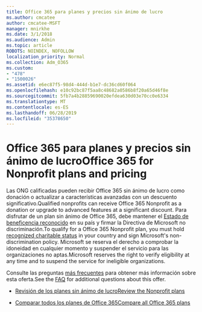 ```yaml
---
title: Office 365 para planes y precios sin ánimo de lucro
ms.author: cmcatee
author: cmcatee-MSFT
manager: mnirkhe
ms.date: 3/1/2018
ms.audience: Admin
ms.topic: article
ROBOTS: NOINDEX, NOFOLLOW
localization_priority: Normal
ms.collection: Adm_O365
ms.custom:
- "478"
- "1500026"
ms.assetid: e6ec87f5-98d4-444d-b1e7-dc36cd60f064
ms.openlocfilehash: e10c92bc87f5aa8c48682a0586b8f20a65d46f8e
ms.sourcegitcommit: 5fb7a4b28859690020efdea630d03e70cc0e6334
ms.translationtype: MT
ms.contentlocale: es-ES
ms.lasthandoff: 06/28/2019
ms.locfileid: "35378650"
---
```

# <a name="office-365-for-nonprofit-plans-and-pricing"></a><span data-ttu-id="b38e9-102">Office 365 para planes y precios sin ánimo de lucro</span><span class="sxs-lookup"><span data-stu-id="b38e9-102">Office 365 for Nonprofit plans and pricing</span></span>

<span data-ttu-id="b38e9-103">Las ONG calificadas pueden recibir Office 365 sin ánimo de lucro como donación o actualizar a características avanzadas con un descuento significativo.</span><span class="sxs-lookup"><span data-stu-id="b38e9-103">Qualified nonprofits can receive Office 365 Nonprofit as a donation or upgrade to advanced features at a significant discount.</span></span> <span data-ttu-id="b38e9-104">Para disfrutar de un plan sin ánimo de Office 365, debe mantener el [Estado de beneficencia reconocido](https://go.microsoft.com/fwlink/p/?LinkID=330253) en su país y firmar la Directiva de Microsoft no discriminación.</span><span class="sxs-lookup"><span data-stu-id="b38e9-104">To qualify for a Office 365 Nonprofit plan, you must hold [recognized charitable status](https://go.microsoft.com/fwlink/p/?LinkID=330253) in your country and sign Microsoft's non-discrimination policy.</span></span> <span data-ttu-id="b38e9-105">Microsoft se reserva el derecho a comprobar la idoneidad en cualquier momento y suspender el servicio para las organizaciones no aptas.</span><span class="sxs-lookup"><span data-stu-id="b38e9-105">Microsoft reserves the right to verify eligibility at any time and to suspend the service for ineligible organizations.</span></span>
  
<span data-ttu-id="b38e9-106">Consulte las preguntas [más frecuentes](https://products.office.com/nonprofit/office-365-nonprofit) para obtener más información sobre esta oferta.</span><span class="sxs-lookup"><span data-stu-id="b38e9-106">See the [FAQ](https://products.office.com/nonprofit/office-365-nonprofit) for additional questions about this offer.</span></span>
  
- [<span data-ttu-id="b38e9-107">Revisión de los planes sin ánimo de lucro</span><span class="sxs-lookup"><span data-stu-id="b38e9-107">Review the Nonprofit plans</span></span>](https://products.office.com/nonprofit/office-365-nonprofit-plans-and-pricing?tab=1)

- [<span data-ttu-id="b38e9-108">Comparar todos los planes de Office 365</span><span class="sxs-lookup"><span data-stu-id="b38e9-108">Compare all Office 365 plans</span></span>](https://products.office.com/business/compare-more-office-365-for-business-plans)
